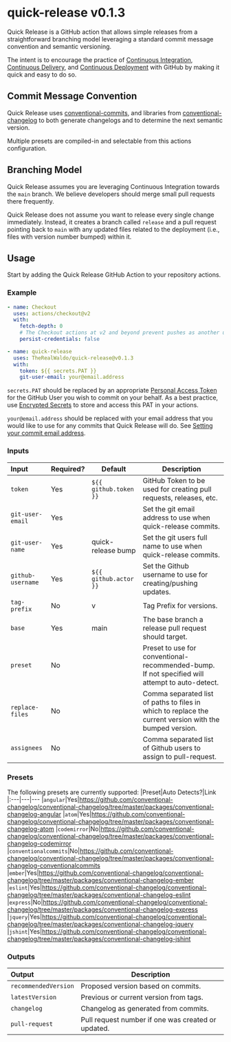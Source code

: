 # quick-release v0.1.3

Quick Release is a GitHub action that allows simple releases from a straightforward branching model leveraging a standard commit message convention and semantic versioning.

The intent is to encourage the practice of [Continuous Integration](https://en.wikipedia.org/wiki/Continuous_integration), [Continuous Delivery](https://en.wikipedia.org/wiki/Continuous_delivery), and [Continuous Deployment](https://en.wikipedia.org/wiki/Continuous_deployment) with GitHub by making it quick and easy to do so.

## Commit Message Convention

Quick Release uses [conventional-commits](https://www.conventionalcommits.org/), and libraries from [conventional-changelog](https://github.com/conventional-changelog/conventional-changelog) to both generate changelogs and to determine the next semantic version.

Multiple presets are compiled-in and selectable from this actions configuration.

## Branching Model

Quick Release assumes you are leveraging Continuous Integration towards the `main` branch.  We believe developers should merge small pull requests there frequently.

Quick Release does not assume you want to release every single change immediately.  Instead, it creates a branch called `release` and a pull request pointing back to `main` with any updated files related to the deployment (i.e., files with version number bumped) within it.

## Usage

Start by adding the Quick Release GitHub Action to your repository actions.

### Example

```yaml
- name: Checkout
  uses: actions/checkout@v2
  with:
    fetch-depth: 0
    # The Checkout actions at v2 and beyond prevent pushes as another user because `persist-credentials` is now set to true by default.
    persist-credentials: false

- name: quick-release
  uses: TheRealWaldo/quick-release@v0.1.3
  with:
    token: ${{ secrets.PAT }}
    git-user-email: your@email.address
```

`secrets.PAT` should be replaced by an appropriate [Personal Access Token](https://docs.github.com/en/authentication/keeping-your-account-and-data-secure/creating-a-personal-access-token) for the GitHub User you wish to commit on your behalf.  As a best practice, use [Encrypted Secrets](https://docs.github.com/en/actions/security-guides/encrypted-secrets) to store and access this PAT in your actions.

`your@email.address` should be replaced with your email address that you would like to use for any commits that Quick Release will do.  See [Setting your commit email address](https://docs.github.com/en/account-and-profile/setting-up-and-managing-your-github-user-account/managing-email-preferences/setting-your-commit-email-address).

### Inputs

|Input|Required?|Default|Description
|:---|---|---|----
|`token`|Yes|`${{ github.token }}`|GitHub Token to be used for creating pull requests, releases, etc.
|`git-user-email`|Yes||Set the git email address to use when quick-release commits.
|`git-user-name`|Yes|quick-release bump|Set the git users full name to use when quick-release commits.
|`github-username`|Yes|`${{ github.actor }}`|Set the Github username to use for creating/pushing updates.
|`tag-prefix`|No|v|Tag Prefix for versions.
|`base`|Yes|main|The base branch a release pull request should target.
|`preset`|No||Preset to use for conventional-recommended-bump.  If not specified will attempt to auto-detect.
|`replace-files`|No||Comma separated list of paths to files in which to replace the current version with the bumped version.
|`assignees`|No||Comma separated list of Github users to assign to pull-request.

### Presets

The following presets are currently supported:
|Preset|Auto Detects?|Link
|:---|---|---
|`angular`|Yes|https://github.com/conventional-changelog/conventional-changelog/tree/master/packages/conventional-changelog-angular
|`atom`|Yes|https://github.com/conventional-changelog/conventional-changelog/tree/master/packages/conventional-changelog-atom
|`codemirror`|No|https://github.com/conventional-changelog/conventional-changelog/tree/master/packages/conventional-changelog-codemirror
|`conventionalcommits`|No|https://github.com/conventional-changelog/conventional-changelog/tree/master/packages/conventional-changelog-conventionalcommits
|`ember`|Yes|https://github.com/conventional-changelog/conventional-changelog/tree/master/packages/conventional-changelog-ember
|`eslint`|Yes|https://github.com/conventional-changelog/conventional-changelog/tree/master/packages/conventional-changelog-eslint
|`express`|No|https://github.com/conventional-changelog/conventional-changelog/tree/master/packages/conventional-changelog-express
|`jquery`|Yes|https://github.com/conventional-changelog/conventional-changelog/tree/master/packages/conventional-changelog-jquery
|`jshint`|Yes|https://github.com/conventional-changelog/conventional-changelog/tree/master/packages/conventional-changelog-jshint

### Outputs
|Output|Description
|:---|---
|`recommendedVersion`|Proposed version based on commits.
|`latestVersion`|Previous or current version from tags.
|`changelog`|Changelog as generated from commits.
|`pull-request`|Pull request number if one was created or updated.
